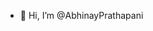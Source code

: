 - 👋 Hi, I’m @AbhinayPrathapani
<!---
AbhiPrathapani/AbhiPrathapani is a ✨ special ✨ repository because its `README.md` (this file) appears on your GitHub profile.
You can click the Preview link to take a look at your changes.
--->
